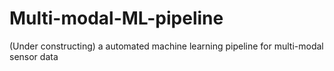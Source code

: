 # Multi-modal-ML-pipeline
(Under constructing) a automated machine learning pipeline for multi-modal sensor data

